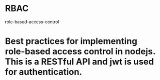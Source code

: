# RBAC
role-based-access-control
# Best practices for implementing role-based access control in nodejs. This is a RESTful API and jwt is used for authentication.
